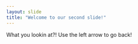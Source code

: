 ```yaml
---
layout: slide
title: "Welcome to our second slide!"
---
```

What you lookin at?! 
Use the left arrow to go back!
